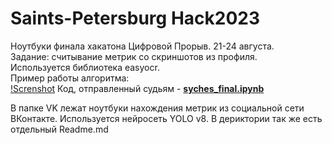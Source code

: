 # Saints-Petersburg Hack2023
Ноутбуки финала хакатона Цифровой Прорыв. 21-24 августа.  
Задание: считывание метрик со скриншотов из профиля.  
Используется библиотека easyocr.  
Пример работы алгоритма:  
[!Screnshot](https://github.com/getStRiCtd/hak2023/blob/main/Screenshots/download.png)
Код, отправленный судьям - [**syches_final.ipynb**](https://github.com/getStRiCtd/hak2023/blob/main/syches_final.ipynb)

В папке VK лежат ноутбуки нахождения метрик из социальной сети ВКонтакте. Используется нейросеть YOLO v8. В дериктории так же есть отдельный Readme.md
